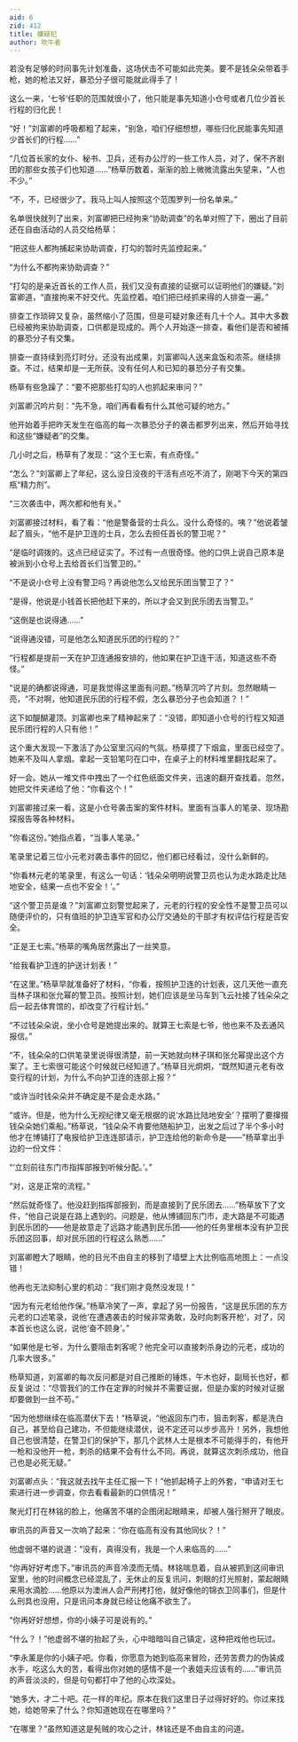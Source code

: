 ```yaml
---
aid: 6
zid: 412
title: 嫌疑犯
author: 吹牛者
---
```


若没有足够的时间事先计划准备，这场伏击不可能如此完美。要不是钱朵朵带着手枪，她的枪法又好，暴恐分子很可能就此得手了！

这么一来，‘七爷’任职的范围就很小了，他只能是事先知道小仓号或者几位少首长行程的归化民！

“好！”刘富卿的呼吸都粗了起来，“别急，咱们仔细想想，哪些归化民能事先知道少首长们的行程……”

“几位首长家的女仆、秘书、卫兵，还有办公厅的一些工作人员，对了，保不齐剧团的那些女孩子们也知道……”杨草历数着，渐渐的脸上微微流露出失望来，“人也不少。”

“不，不，已经很少了。我马上叫人按照这个范围罗列一份名单来。”

名单很快就列了出来，刘富卿把已经拘来“协助调查”的名单对照了下，圈出了目前还在自由活动的人员交给杨草：

“把这些人都拘捕起来协助调查，打勾的暂时先监控起来。”

“为什么不都拘来协助调查？”

“打勾的是亲近首长的工作人员，我们又没有直接的证据可以证明他们的嫌疑。”刘富卿道，“直接拘来不好交代。先监控着。咱们把已经抓来得的人排查一遍。”

排查工作琐碎又复杂，虽然缩小了范围，但是可疑对象还有几十个人。其中大多数已经被拘来协助调查，口供都是现成的。两个人开始逐一排查，看他们是否和被捕的暴恐分子有交集。

排查一直持续到亮灯时分。还没有出成果，刘富卿叫人送来盒饭和浓茶。继续排查。不过，结果却是一无所获。没有任何人和已知的暴恐分子有交集。

杨草有些急躁了：“要不把那些打勾的人也抓起来审问？”

刘富卿沉吟片刻：“先不急，咱们再看看有什么其他可疑的地方。”

他开始着手把昨天发生在临高的每一次暴恐分子的袭击都罗列出来，然后开始寻找和这些“嫌疑者”的交集。

几小时之后，杨草有了发现：“这个王七索，有点奇怪。”

“怎么？”刘富卿上了年纪，这么没日没夜的干活有点吃不消了，刚喝下今天的第四瓶“精力剂”。

“三次袭击中，两次都和他有关。”

刘富卿接过材料，看了看：“他是警备营的士兵么。没什么奇怪的。咦？”他说着皱起了眉头，“他不是护卫连的士兵，怎么去担任首长的警卫呢？”

“是临时调拨的。这点已经证实了。不过有一点很奇怪。他的口供上说自己原本是被派到小仓号上去给首长们当警卫的。”

“不是说小仓号上没有警卫吗？再说他怎么又给民乐团当警卫了？”

“是得，他说是小钱首长把他赶下来的，所以才会又到民乐团去当警卫。”

“这倒是也说得通……”

“说得通没错，可是他怎么知道民乐团的行程的？”

“行程都是提前一天在护卫连通报安排的，他如果在护卫连干活，知道这些不奇怪。”

“说是的确都说得通，可是我觉得这里面有问题。”杨草沉吟了片刻。忽然眼睛一亮，“不对啊，他知道民乐团的行程不假，怎么暴恐分子也会知道？！”

这下如醍醐灌顶。刘富卿也来了精神起来了：“没错，即知道小仓号的行程又知道民乐团行程的人只有他！”

这个重大发现一下激活了办公室里沉闷的气氛。杨草摸了下烟盒，里面已经空了。她来不及叫人拿烟。拿起一支铅笔叼在口中，在桌子上的材料堆里翻找起来了。

好一会。她从一堆文件中拽出了一个红色纸面文件夹，迅速的翻开查找着。忽然，她把文件夹递给了他：“你看这个！”

刘富卿接过来一看，这是小仓号袭击案的案件材料。里面有当事人的笔录、现场勘探报告等各种材料。

“你看这份。”她指点着，“当事人笔录。”

笔录里记着三位小元老对袭击事件的回忆，他们都已经看过，没什么新鲜的。

“你看林元老的笔录里，有这么一句话：‘钱朵朵明明说警卫员也认为走水路走比陆地安全，结果一点也不安全！’。”

“这个警卫员是谁？”刘富卿立刻警觉起来了，元老的行程的安全性不是警卫员可以随便评价的，只有值班的护卫连军官和办公厅交通处的干部才有权评估行程是否安全。

“正是王七索。”杨草的嘴角居然露出了一丝笑意。

“给我看护卫连的护送计划表！”

“在这里。”杨草早就准备好了材料，“你看，按照护卫连的计划表，这几天他一直充当林子琪和张允幂的警卫员。按照计划，她们应该是坐马车到飞云社接了钱朵朵之后一起去体育馆的，却改变了行程计划。”

“不过钱朵朵说，坐小仓号是她提出来的。就算王七索是七爷，他也来不及去通风报信。”

“不，钱朵朵的口供笔录里说得很清楚，前一天她就向林子琪和张允幂提出这个方案了。王七索很可能这个时候就已经知道了。”杨草目光炯炯，“既然知道元老有改变行程的计划，为什么不向护卫连的连部上报？”

“或许当时钱朵朵并不确定是不是会走水路。”

“或许。但是，他为什么无视纪律又毫无根据的说‘水路比陆地安全’？摆明了要撺掇钱朵朵她们乘船。”杨草说，“钱朵朵不肯要他随船护卫，出发之后过了半个多小时他才在博铺打了电报给护卫连连部请示，护卫连给他的新命令是——”杨草拿出手边的一份文件：

“‘立刻前往东门市指挥部报到听候分配。’。”

“对，这是正常的流程。”

“然后就奇怪了。他没赶到指挥部报到，而是直接到了民乐团去……”杨草放下了文件，“他自己说是在路上遇到的。问题是，他从博铺回东门市，走大路是不可能遇到民乐团的——他是故意走了远路才能遇到民乐团——他的任务里根本没有护卫民乐团这回事，却对民乐团的行程这么熟悉……”

刘富卿瞪大了眼睛，他的目光不由自主的移到了墙壁上大比例临高地图上：一点没错！

他再也无法抑制心里的机动：“我们刚才竟然没发现！”

“因为有元老给他作保。”杨草冷笑了一声，拿起了另一份报告，“这是民乐团的东方元老的口述笔录，说他‘在遭遇袭击的时候非常勇敢，及时向刺客开枪’，对了，冈本首长也这么说，说他‘奋不顾身’。”

“如果他是七爷，为什么要阻击刺客呢？他完全可以直接刺杀身边的元老，成功的几率大很多。”

杨草知道，刘富卿的每次反问都是对自己推断的锤炼，午木也好，副局长也好，都反复说过：“尽管我们的工作在定罪的时候并不需要证据，但是办案的时候对证据却要做到一丝不苟。”

“因为他想继续在临高潜伏下去！”杨草说，“他返回东门市，狙击刺客，都是洗白自己，甚至给自己建功，不但能继续潜伏，说不定还可以步步高升！另外，我想他自己也很清楚，在警卫们的保护下，那几个武林人士是根本不可能得手的，有他开一枪和没他开一枪，刺杀的结果不会有什么不同。再说，就算这次刺杀成功，他自己也是必死无疑。”

刘富卿点头：“我这就去找午主任汇报一下！”他抓起椅子上的外套，“申请对王七索进行进一步调查，你去看看最新的口供情况！”

聚光灯打在林铭的脸上，他痛苦不堪的企图闭起眼睛来，却被人强行掰开了眼皮。

审讯员的声音又一次响了起来：“你在临高有没有其他同伙？！”

他虚弱不堪的说道：“没有，真得没有，我是一个人来临高的……”

“你再好好考虑下。”审讯员的声音冷漠而无情。林铭喘息着，自从被抓到这间审讯室里，他的时间概念已经混乱了，无休止的反复讯问，刺眼的灯光照射，蒙起眼睛来用水滴脸……他原以为澳洲人会严刑拷打他，就好像他的锦衣卫同事们，但是什么刑具也没用，只是讯问本身就已经让他痛不欲生了。

“你再好好想想，你的小姨子可是说有的。”

“什么？！”他虚弱不堪的抬起了头，心中暗暗叫自己镇定，这种把戏他也玩过。

“李永薰是你的小姨子吧。你看，你愿意为她到临高来冒险，还劳苦费力的伪装成水手，吃这么大的苦，看得出你对她的感情不是一个表姐夫应该有的……”审讯员的声音淡淡的，但是句句都打中了他的心坎深处。

“她多大，才二十吧。花一样的年纪。原本在我们这里日子过得好好的。你过来找她，给她带来了什么？你知道她现在在哪里吗？”

“在哪里？”虽然知道这是髡贼的攻心之计，林铭还是不由自主的问道。
